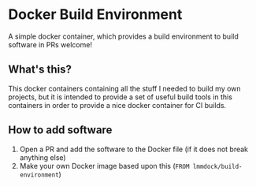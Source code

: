 # Docker Build Environment
A simple docker container, which provides a build environment to build software in PRs welcome!

## What's this?
This docker containers containing all the stuff I needed to build my own projects, but it is intended to provide a set of useful build tools in this containers in order to provide a nice docker container for CI builds.

## How to add software

1. Open a PR and add the software to the Docker file (if it does not break anything else)
2. Make your own Docker image based upon this (`FROM lmmdock/build-environment`)

